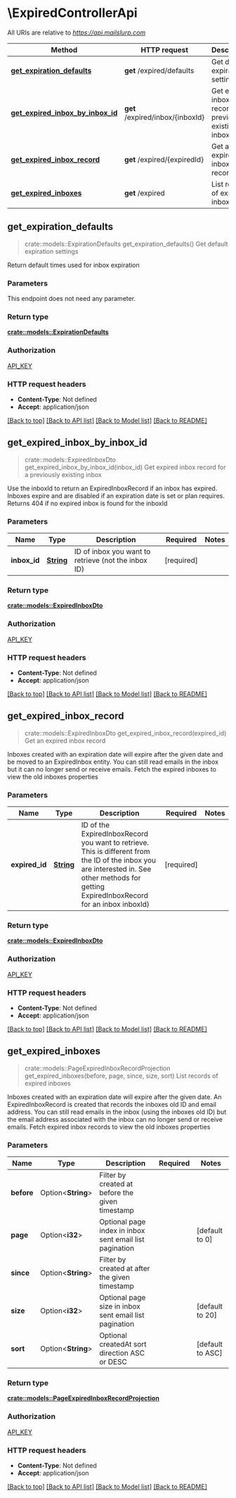 # \ExpiredControllerApi

All URIs are relative to *https://api.mailslurp.com*

| Method                                                                                  | HTTP request                     | Description                                              |
| --------------------------------------------------------------------------------------- | -------------------------------- | -------------------------------------------------------- |
| [**get_expiration_defaults**](ExpiredControllerApi#get_expiration_defaults)             | **get** /expired/defaults        | Get default expiration settings                          |
| [**get_expired_inbox_by_inbox_id**](ExpiredControllerApi#get_expired_inbox_by_inbox_id) | **get** /expired/inbox/{inboxId} | Get expired inbox record for a previously existing inbox |
| [**get_expired_inbox_record**](ExpiredControllerApi#get_expired_inbox_record)           | **get** /expired/{expiredId}     | Get an expired inbox record                              |
| [**get_expired_inboxes**](ExpiredControllerApi#get_expired_inboxes)                     | **get** /expired                 | List records of expired inboxes                          |

## get_expiration_defaults

> crate::models::ExpirationDefaults get_expiration_defaults()
> Get default expiration settings

Return default times used for inbox expiration

### Parameters

This endpoint does not need any parameter.

### Return type

[**crate::models::ExpirationDefaults**](ExpirationDefaults)

### Authorization

[API_KEY](../README#API_KEY)

### HTTP request headers

- **Content-Type**: Not defined
- **Accept**: application/json

[[Back to top]](#) [[Back to API list]](../README#documentation-for-api-endpoints) [[Back to Model list]](../README#documentation-for-models) [[Back to README]](../README)

## get_expired_inbox_by_inbox_id

> crate::models::ExpiredInboxDto get_expired_inbox_by_inbox_id(inbox_id)
> Get expired inbox record for a previously existing inbox

Use the inboxId to return an ExpiredInboxRecord if an inbox has expired. Inboxes expire and are disabled if an expiration date is set or plan requires. Returns 404 if no expired inbox is found for the inboxId

### Parameters

| Name         | Type           | Description                                         | Required   | Notes |
| ------------ | -------------- | --------------------------------------------------- | ---------- | ----- |
| **inbox_id** | [**String**]() | ID of inbox you want to retrieve (not the inbox ID) | [required] |

### Return type

[**crate::models::ExpiredInboxDto**](ExpiredInboxDto)

### Authorization

[API_KEY](../README#API_KEY)

### HTTP request headers

- **Content-Type**: Not defined
- **Accept**: application/json

[[Back to top]](#) [[Back to API list]](../README#documentation-for-api-endpoints) [[Back to Model list]](../README#documentation-for-models) [[Back to README]](../README)

## get_expired_inbox_record

> crate::models::ExpiredInboxDto get_expired_inbox_record(expired_id)
> Get an expired inbox record

Inboxes created with an expiration date will expire after the given date and be moved to an ExpiredInbox entity. You can still read emails in the inbox but it can no longer send or receive emails. Fetch the expired inboxes to view the old inboxes properties

### Parameters

| Name           | Type           | Description                                                                                                                                                                                 | Required   | Notes |
| -------------- | -------------- | ------------------------------------------------------------------------------------------------------------------------------------------------------------------------------------------- | ---------- | ----- |
| **expired_id** | [**String**]() | ID of the ExpiredInboxRecord you want to retrieve. This is different from the ID of the inbox you are interested in. See other methods for getting ExpiredInboxRecord for an inbox inboxId) | [required] |

### Return type

[**crate::models::ExpiredInboxDto**](ExpiredInboxDto)

### Authorization

[API_KEY](../README#API_KEY)

### HTTP request headers

- **Content-Type**: Not defined
- **Accept**: application/json

[[Back to top]](#) [[Back to API list]](../README#documentation-for-api-endpoints) [[Back to Model list]](../README#documentation-for-models) [[Back to README]](../README)

## get_expired_inboxes

> crate::models::PageExpiredInboxRecordProjection get_expired_inboxes(before, page, since, size, sort)
> List records of expired inboxes

Inboxes created with an expiration date will expire after the given date. An ExpiredInboxRecord is created that records the inboxes old ID and email address. You can still read emails in the inbox (using the inboxes old ID) but the email address associated with the inbox can no longer send or receive emails. Fetch expired inbox records to view the old inboxes properties

### Parameters

| Name       | Type               | Description                                             | Required | Notes            |
| ---------- | ------------------ | ------------------------------------------------------- | -------- | ---------------- |
| **before** | Option<**String**> | Filter by created at before the given timestamp         |          |
| **page**   | Option<**i32**>    | Optional page index in inbox sent email list pagination |          | [default to 0]   |
| **since**  | Option<**String**> | Filter by created at after the given timestamp          |          |
| **size**   | Option<**i32**>    | Optional page size in inbox sent email list pagination  |          | [default to 20]  |
| **sort**   | Option<**String**> | Optional createdAt sort direction ASC or DESC           |          | [default to ASC] |

### Return type

[**crate::models::PageExpiredInboxRecordProjection**](PageExpiredInboxRecordProjection)

### Authorization

[API_KEY](../README#API_KEY)

### HTTP request headers

- **Content-Type**: Not defined
- **Accept**: application/json

[[Back to top]](#) [[Back to API list]](../README#documentation-for-api-endpoints) [[Back to Model list]](../README#documentation-for-models) [[Back to README]](../README)
